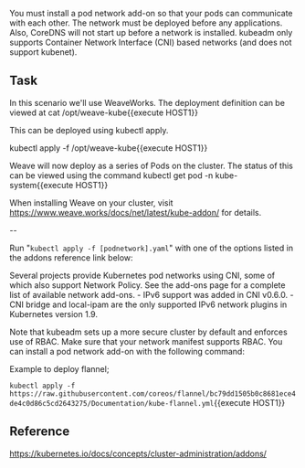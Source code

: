 You must install a pod network add-on so that your pods can communicate with each other. The network must be deployed before any applications. Also, CoreDNS will not start up before a network is installed. kubeadm only supports Container Network Interface (CNI) based networks (and does not support kubenet).

## Task

In this scenario we'll use WeaveWorks. The deployment definition can be viewed at cat /opt/weave-kube{{execute HOST1}}

This can be deployed using kubectl apply.

kubectl apply -f /opt/weave-kube{{execute HOST1}}

Weave will now deploy as a series of Pods on the cluster. The status of this can be viewed using the command kubectl get pod -n kube-system{{execute HOST1}}

When installing Weave on your cluster, visit https://www.weave.works/docs/net/latest/kube-addon/ for details.

--

Run "`kubectl apply -f [podnetwork].yaml`" with one of the options listed in the addons reference link below:

Several projects provide Kubernetes pod networks using CNI, some of which also support Network Policy. See the add-ons page for a complete list of available network add-ons. - IPv6 support was added in CNI v0.6.0. - CNI bridge and local-ipam are the only supported IPv6 network plugins in Kubernetes version 1.9.

Note that kubeadm sets up a more secure cluster by default and enforces use of RBAC. Make sure that your network manifest supports RBAC.
You can install a pod network add-on with the following command:

Example to deploy flannel;

`kubectl apply -f https://raw.githubusercontent.com/coreos/flannel/bc79dd1505b0c8681ece4de4c0d86c5cd2643275/Documentation/kube-flannel.yml`{{execute HOST1}}

## Reference

https://kubernetes.io/docs/concepts/cluster-administration/addons/
